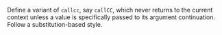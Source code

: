 <!-- Copyright (c) 2013-2018 K Team. All Rights Reserved. -->

Define a variant of `callcc`, say `callCC`, which never returns to the
current context unless a value is specifically passed to its argument
continuation.  Follow a substitution-based style.

